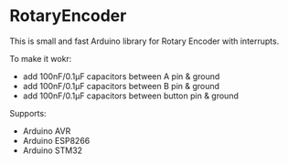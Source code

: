 # RotaryEncoder
This is small and fast Arduino library for Rotary Encoder with interrupts. 

To make it wokr:
- add 100nF/0.1μF capacitors between A      pin & ground
- add 100nF/0.1μF capacitors between B      pin & ground
- add 100nF/0.1μF capacitors between button pin & ground

Supports:
- Arduino AVR
- Arduino ESP8266
- Arduino STM32
